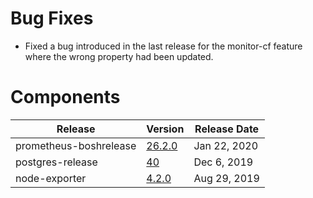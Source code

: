 # Bug Fixes

* Fixed a bug introduced in the last release for the monitor-cf feature where the wrong
  property had been updated.

# Components

| Release                | Version | Release Date |
| ---------------------- | ------- |----------|
| prometheus-boshrelease | [26.2.0](https://github.com/bosh-prometheus/prometheus-boshrelease/releases/tag/v26.2.0) | Jan 22, 2020 |
| postgres-release       | [40](https://github.com/cloudfoundry/postgres-release/releases/tag/v40) | Dec 6, 2019 |
| node-exporter          | [4.2.0](https://github.com/bosh-prometheus/node-exporter-boshrelease/releases/tag/v4.2.0) | Aug 29, 2019 |
